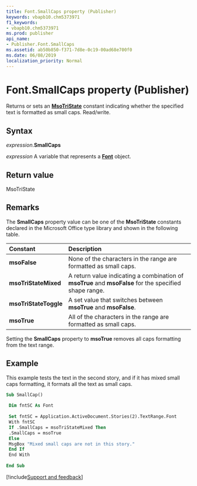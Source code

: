 ```yaml
---
title: Font.SmallCaps property (Publisher)
keywords: vbapb10.chm5373971
f1_keywords:
- vbapb10.chm5373971
ms.prod: publisher
api_name:
- Publisher.Font.SmallCaps
ms.assetid: ab50b850-f371-7d8e-0c19-00ad68e700f0
ms.date: 06/08/2019
localization_priority: Normal
---
```



# Font.SmallCaps property (Publisher)

Returns or sets an **[MsoTriState](Office.MsoTriState.md)** constant indicating whether the specified text is formatted as small caps. Read/write.


## Syntax

_expression_.**SmallCaps**

_expression_ A variable that represents a **[Font](Publisher.Font.md)** object.


## Return value

MsoTriState


## Remarks

The **SmallCaps** property value can be one of the **MsoTriState** constants declared in the Microsoft Office type library and shown in the following table.

|Constant|Description|
|:-----|:-----|
| **msoFalse**|None of the characters in the range are formatted as small caps.|
| **msoTriStateMixed**|A return value indicating a combination of **msoTrue** and **msoFalse** for the specified shape range.|
| **msoTriStateToggle**|A set value that switches between **msoTrue** and **msoFalse**.|
| **msoTrue**| All of the characters in the range are formatted as small caps.|

Setting the **SmallCaps** property to **msoTrue** removes all caps formatting from the text range.


## Example

This example tests the text in the second story, and if it has mixed small caps formatting, it formats all the text as small caps.

```vb
Sub SmallCap() 
 
 Dim fntSC As Font 
 
 Set fntSC = Application.ActiveDocument.Stories(2).TextRange.Font 
 With fntSC 
 If .SmallCaps = msoTriStateMixed Then 
 .SmallCaps = msoTrue 
 Else 
 MsgBox "Mixed small caps are not in this story." 
 End If 
 End With 
 
End Sub
```

[!include[Support and feedback](~/includes/feedback-boilerplate.md)]